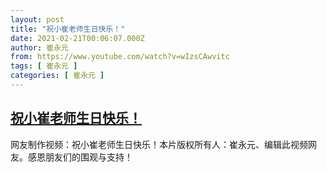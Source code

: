 ```yaml
---
layout: post
title: "祝小崔老师生日快乐！"
date: 2021-02-21T00:06:07.000Z
author: 崔永元
from: https://www.youtube.com/watch?v=wIzsCAwvitc
tags: [ 崔永元 ]
categories: [ 崔永元 ]
---
```

<!--1613865967000-->
[祝小崔老师生日快乐！](https://www.youtube.com/watch?v=wIzsCAwvitc)
------

<div>
网友制作视频：祝小崔老师生日快乐！本片版权所有人：崔永元、编辑此视频网友。感恩朋友们的围观与支持！
</div>
